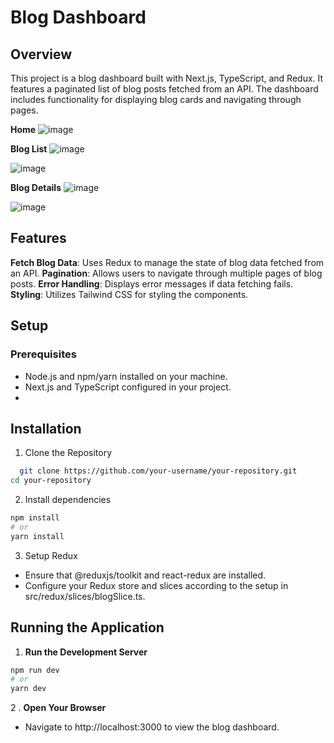 # Blog Dashboard

## Overview
This project is a blog dashboard built with Next.js, TypeScript, and Redux. It features a paginated list of blog posts fetched from an API. The dashboard includes functionality for displaying blog cards and navigating through pages.

**Home**
![image](https://github.com/user-attachments/assets/fe32996a-93dd-42de-9a21-2d40eb753c55)

**Blog List**
![image](https://github.com/user-attachments/assets/d00a437b-c8af-4ffb-9349-b18f6d640b78)

![image](https://github.com/user-attachments/assets/479cfd2e-c640-4ec0-8335-73a42b854a2b)

**Blog Details**
![image](https://github.com/user-attachments/assets/f7cff11b-d72b-4278-9cdc-30049fe19a3a)

![image](https://github.com/user-attachments/assets/187a3985-3c05-4eba-8485-70fad458b9c7)



## Features
**Fetch Blog Data**: Uses Redux to manage the state of blog data fetched from an API.
**Pagination**: Allows users to navigate through multiple pages of blog posts.
**Error Handling**: Displays error messages if data fetching fails.
**Styling**: Utilizes Tailwind CSS for styling the components.

## Setup
### Prerequisites
  - Node.js and npm/yarn installed on your machine.
  - Next.js and TypeScript configured in your project.
  - 
## Installation
1. Clone the Repository
```bash
  git clone https://github.com/your-username/your-repository.git
cd your-repository
```
2. Install dependencies
```bash
npm install
# or
yarn install
```
3. Setup Redux
  - Ensure that @reduxjs/toolkit and react-redux are installed.
  - Configure your Redux store and slices according to the setup in src/redux/slices/blogSlice.ts.
## Running the Application
1. **Run the Development Server**
```bash
npm run dev
# or
yarn dev
```
2 . **Open Your Browser**
  - Navigate to http://localhost:3000 to view the blog dashboard.
